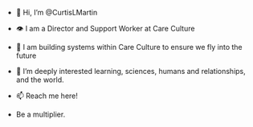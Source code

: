 - 👋 Hi, I’m @CurtisLMartin
- 👁️ I am a Director and Support Worker at Care Culture
- 👀 I am building systems within Care Culture to ensure we fly into the future
- 🌱 I’m deeply interested learning, sciences, humans and relationships, and the world.
- 📫 Reach me here!

- Be a multiplier.

<!---
CurtisLMartin/CurtisLMartin is a ✨ special ✨ repository because its `README.md` (this file) appears on your GitHub profile.
You can click the Preview link to take a look at your changes.
--->
